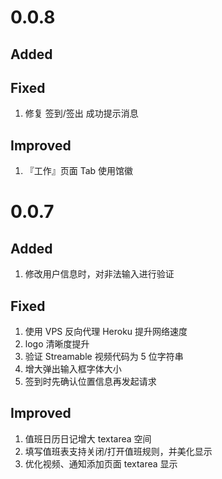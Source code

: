 # 0.0.8

## Added



## Fixed

1. 修复 签到/签出 成功提示消息

## Improved

1. 『工作』页面 Tab 使用馆徽

# 0.0.7

## Added

1. 修改用户信息时，对非法输入进行验证

## Fixed

1. 使用 VPS 反向代理 Heroku 提升网络速度
2. logo 清晰度提升
3. 验证 Streamable 视频代码为 5 位字符串
4. 增大弹出输入框字体大小
5. 签到时先确认位置信息再发起请求

## Improved

1. 值班日历日记增大 textarea 空间
2. 填写值班表支持关闭/打开值班规则，并美化显示
3. 优化视频、通知添加页面 textarea 显示
